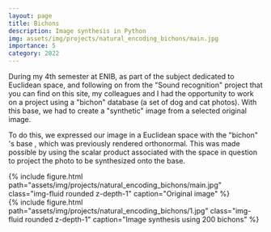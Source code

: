 ```yaml
---
layout: page
title: Bichons
description: Image synthesis in Python
img: assets/img/projects/natural_encoding_bichons/main.jpg
importance: 5
category: 2022
---
```


During my 4th semester at ENIB, as part of the subject dedicated to Euclidean space, and following on from the "Sound recognition" project that you can find on this site, my colleagues and I had the opportunity to work on a project using a "bichon" database (a set of dog and cat photos). With this base, we had to create a "synthetic" image from a selected original image.

To do this, we expressed our image in a Euclidean space with the "bichon" 's base , which was previously rendered orthonormal. This was made possible by using the scalar product associated with the space in question to project the photo to be synthesized onto the base.

<div class="row">
    <div class="col-sm mt-3 mt-md-0">
        {% include figure.html path="assets/img/projects/natural_encoding_bichons/main.jpg" class="img-fluid rounded z-depth-1" caption="Original image" %}
    </div>
    <div class="col-sm mt-2 mt-md-0">
        {% include figure.html path="assets/img/projects/natural_encoding_bichons/1.jpg" class="img-fluid rounded z-depth-1" caption="Image synthesis using 200 bichons" %}
    </div>
</div>
